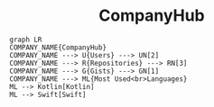 <h1 align="center">CompanyHub</h1>

```mermaid
graph LR
COMPANY_NAME{CompanyHub}
COMPANY_NAME ---> U{Users} ---> UN[2]
COMPANY_NAME ---> R{Repositories} ---> RN[3]
COMPANY_NAME ---> G{Gists} ---> GN[1]
COMPANY_NAME ---> ML{Most Used<br>Languages}
ML --> Kotlin[Kotlin]
ML --> Swift[Swift]
```
